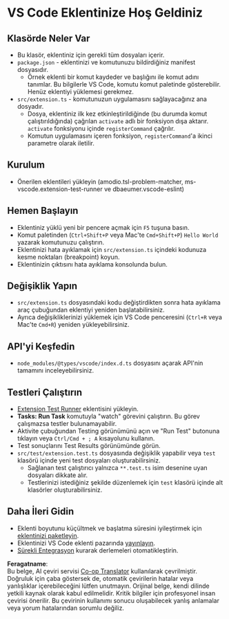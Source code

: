 <!--
CO_OP_TRANSLATOR_METADATA:
{
  "original_hash": "eae2c0ea18160a3e7a63ace7b53897d7",
  "translation_date": "2025-07-16T16:43:13+00:00",
  "source_file": "code/07.Lab/01/AIPC/extensions/phi3ext/vsc-extension-quickstart.md",
  "language_code": "tr"
}
-->
# VS Code Eklentinize Hoş Geldiniz

## Klasörde Neler Var

* Bu klasör, eklentiniz için gerekli tüm dosyaları içerir.
* `package.json` - eklentinizi ve komutunuzu bildirdiğiniz manifest dosyasıdır.
  * Örnek eklenti bir komut kaydeder ve başlığını ile komut adını tanımlar. Bu bilgilerle VS Code, komutu komut paletinde gösterebilir. Henüz eklentiyi yüklemesi gerekmez.
* `src/extension.ts` - komutunuzun uygulamasını sağlayacağınız ana dosyadır.
  * Dosya, eklentiniz ilk kez etkinleştirildiğinde (bu durumda komut çalıştırıldığında) çağrılan `activate` adlı bir fonksiyon dışa aktarır. `activate` fonksiyonu içinde `registerCommand` çağrılır.
  * Komutun uygulamasını içeren fonksiyon, `registerCommand`'a ikinci parametre olarak iletilir.

## Kurulum

* Önerilen eklentileri yükleyin (amodio.tsl-problem-matcher, ms-vscode.extension-test-runner ve dbaeumer.vscode-eslint)

## Hemen Başlayın

* Eklentiniz yüklü yeni bir pencere açmak için `F5` tuşuna basın.
* Komut paletinden (`Ctrl+Shift+P` veya Mac'te `Cmd+Shift+P`) `Hello World` yazarak komutunuzu çalıştırın.
* Eklentinizi hata ayıklamak için `src/extension.ts` içindeki kodunuza kesme noktaları (breakpoint) koyun.
* Eklentinizin çıktısını hata ayıklama konsolunda bulun.

## Değişiklik Yapın

* `src/extension.ts` dosyasındaki kodu değiştirdikten sonra hata ayıklama araç çubuğundan eklentiyi yeniden başlatabilirsiniz.
* Ayrıca değişikliklerinizi yüklemek için VS Code penceresini (`Ctrl+R` veya Mac'te `Cmd+R`) yeniden yükleyebilirsiniz.

## API'yi Keşfedin

* `node_modules/@types/vscode/index.d.ts` dosyasını açarak API'nin tamamını inceleyebilirsiniz.

## Testleri Çalıştırın

* [Extension Test Runner](https://marketplace.visualstudio.com/items?itemName=ms-vscode.extension-test-runner) eklentisini yükleyin.
* **Tasks: Run Task** komutuyla "watch" görevini çalıştırın. Bu görev çalışmazsa testler bulunamayabilir.
* Aktivite çubuğundan Testing görünümünü açın ve "Run Test" butonuna tıklayın veya `Ctrl/Cmd + ; A` kısayolunu kullanın.
* Test sonuçlarını Test Results görünümünde görün.
* `src/test/extension.test.ts` dosyasında değişiklik yapabilir veya `test` klasörü içinde yeni test dosyaları oluşturabilirsiniz.
  * Sağlanan test çalıştırıcı yalnızca `**.test.ts` isim desenine uyan dosyaları dikkate alır.
  * Testlerinizi istediğiniz şekilde düzenlemek için `test` klasörü içinde alt klasörler oluşturabilirsiniz.

## Daha İleri Gidin

* Eklenti boyutunu küçültmek ve başlatma süresini iyileştirmek için [eklentinizi paketleyin](https://code.visualstudio.com/api/working-with-extensions/bundling-extension?WT.mc_id=aiml-137032-kinfeylo).
* Eklentinizi VS Code eklenti pazarında [yayınlayın](https://code.visualstudio.com/api/working-with-extensions/publishing-extension?WT.mc_id=aiml-137032-kinfeylo).
* [Sürekli Entegrasyon](https://code.visualstudio.com/api/working-with-extensions/continuous-integration?WT.mc_id=aiml-137032-kinfeylo) kurarak derlemeleri otomatikleştirin.

**Feragatname**:  
Bu belge, AI çeviri servisi [Co-op Translator](https://github.com/Azure/co-op-translator) kullanılarak çevrilmiştir. Doğruluk için çaba göstersek de, otomatik çevirilerin hatalar veya yanlışlıklar içerebileceğini lütfen unutmayın. Orijinal belge, kendi dilinde yetkili kaynak olarak kabul edilmelidir. Kritik bilgiler için profesyonel insan çevirisi önerilir. Bu çevirinin kullanımı sonucu oluşabilecek yanlış anlamalar veya yorum hatalarından sorumlu değiliz.